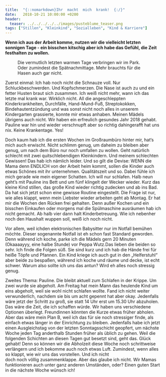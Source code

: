 ```yaml
---
title:  "{::nomarkdown}Ihr  macht  mich  krank!  {:/}"
date:   2018-10-21 10:00:00 +0200
header:
  teaser: ../../../../../images/pusteblume_teaser.png
tags: ["Stillen", "Kleinkind", "Sozialleben", "Kind & Karriere"]
---
```


**Wenn ich aus der Arbeit komme, nutzen wir die vielleicht letzten sonnigen Tage - ein bisschen kitschig aber ich habe das Gefühl, die Zeit festhalten zu wollen.**

<figure>
  <img src="../../../../../images/pusteblume.png" alt="">
  <figcaption>Die vermutlich letzten warmen Tage verbringen wir im Park. Oder zumindest die Spätnachmittage. Mehr brauchts für die Hasen auch gar nicht.</figcaption>
</figure>

Zuerst  einmal:  Ich  hab  noch  nicht  die  Schnauze  voll.  Nur  Schluckbeschwerden.  Und  Kopfschmerzen.  Die  Nase  ist  auch  zu  und  ein  fetter  Husten  braut  sich  zusammen.  Ich  weiß  nicht  mehr,  wann  ich  das  letzte  mal  krank  war.  Wirklich  nicht.  All  die  angeschleppten  Kinderkrankheiten,  Durchfälle,  Hand-Mund-Fuß,  Streptokokken,  Bindehautentzündung  und  was  sonst  nicht  noch  alles  in  unserem  Kindergarten  grassierte,  konnte  mir  etwas  anhaben.  Meinen  Mädels  übrigens  auch  nicht.  Wir  haben  ein  erfreulich  gesundes  Jahr  2018  gehabt.  Pauline  war  hin  und  wieder  verschnupft  aber  so  richtig  dahingerafft  hat  uns  nix.  Keine  Krankentage.  Yes!

Doch  kaum  hab  ich  die  ersten  Wochen  im  Großraumbüro  hinter  mir,  hat‘s  mich  auch  erwischt.  Nicht  schlimm  genug,  um  daheim  zu  bleiben  aber  genug,  um  nach  dem  Büro  nur  noch  umfallen  zu  wollen.  Geht  natürlich  schlecht  mit  zwei  quitschlebendigen  Kleinkindern.  Und  meinem  schlechten  Gewissen!  Das  hab  ich  nämlich  leider.  Und  so  gilt  die  Devise:  WENN  die  Mama  denn  ENDLICH  von  der  Arbeit  heim  kommt,  sollen  die  Kinder  auch  etwas  Schönes  mit  ihr  unternehmen.  Qualitätszeit  und  so.  Dabei  fühle  ich  mich  gerade  wie  mein  eigener  Schatten.  Ich  will  nur  schlafen.  Halb  neun  geht’s  mit  Pauline  ins  Bett  und  um  fünf  klingelt  der  Wecker  wieder.  Kurz  das  kleine  Kind  stillen,  das  große  Kind  wieder  richtig  zudecken  und  ab  ins  Bad.  Da  hat  sich  jetzt  schon  eine  gewisse  Routine  eingestellt.  Die  Frage  ist  nur,  wie  alles  klappt,  wenn  mein  Liebster  wieder  arbeiten  geht  ab  Montag.  Er  hat  mir  die  Wochen  den  Rücken  frei  gehalten.  Denn  außer  Kochen  und  ein  bisschen  Einkaufen  oder  morgens  mal  die  Spülmaschine  ausräumen  hab  ich  nicht  gemacht.  Ab  halb  vier  dann  halt  Kinderbetreuung.  Wie  ich  nebenher  noch  den  Haushalt  wuppen  soll,  weiß  ich  noch  nicht.  

Vor  allem,  weil  ichden  elektronischen  Babysitter  nur  im  Notfall  bemühen  möchte.  Dieser  sogenannte  Notfall  ist  eh  schon  fast  Standard  geworden.  Denn  während  ich  koche,  parke  ich  die  Mädels  gern  20  Minuten  (Okaaaayyy,  eine  halbe  Stunde)  vor  Peppa  Wutz.Das  lieben  die  beiden  so  sehr.  Ich  finde  die  Folgen  süß.  Sie  sind  kurz  und  ich  hab  die  Hände  frei  für  heiße  Töpfe  und  Pfannen.  Ein  Kind  kriege  ich  auch  gut  in  den  „Helferstuhl“  aber  beide  zu  bespaßen,  während  ich  koche  und  räume  und  decke,  ist  echt  schwer.  Warum  also  sollte  ich  uns  das  antun?  Wird  eh  alles  noch  stressig  genug.  

Zweites  Thema:  Pauline.  Die  bleibt  aktuell  zum  Schlafen  in  der  Krippe.  Um  zwei  wurde  sie  abgeholt.  Am  Freitag  hat  mein  Mann  das  heulende  Kind  um  eins  abgeholt,  weil  sie  wohl  nicht  schlafen  wollte.  Fand  ich  nicht  weiter  verwunderlich,  nachdem  sie  bis  um  acht  gepennt  hat  aber  okay.  Jedenfalls  wäre  jetzt  der  Schritt  zu  groß,  sie  statt  14  Uhr  erst  um  15.30  Uhr  abzuholen.  Das  wäre  die  Zeit,  die  ich  schaffen  würde.  Wir  haben  uns  verschiedene  Optionen  überlegt.  Freundinnen  könnten  die  Kurze  etwas  früher  abholen.  Aber  das  wäre  mein  Plan  B,  weil  ich  das  für  sie  noch  stressiger  finde,  als  einfach  etwas  länger  in  der  Einrichtung  zu  bleiben.  Jedenfalls  habe  ich  jetzt  einen  Ausgleichstag  von  der  letzten  Sonntagsschicht  geopfert,  um  nächste  Woche  jeden  Tag  anderthalb  Stunden  früher  als  üblich  zu  gehen.  Weil  die  folgenden  Schichten  an  diesen  Tagen  gut  besetzt  sind,  geht  das.  Glück  gehabt!  Denn  so  können  wir  die  Abholzeit  diese  Woche  noch  schrittweise  verlängern  und  ich  bekomme  auch  noch  etwas  Luft.  Zumindest,  wenn  alles  so  klappt,  wie  wir  uns  das  vorstellen.  Und  ich  nicht  
doch  noch  völlig  zusammenklappe.  Aber  das  glaube  ich  nicht.  Wir  Mamas  funktionieren  auch  unter  ganz  anderen  Umständen,  oder?  Einen  guten  Start  in  die  nächste  Woche  wünsch  ich!  












   






































